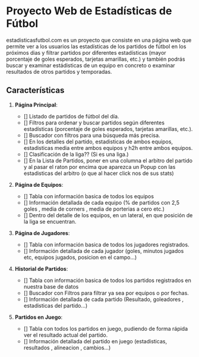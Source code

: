 # Proyecto Web de Estadísticas de Fútbol

estadisticasfutbol.com es un proyecto que consiste en una página web que permite ver a los usuarios las estadísticas de los partidos de fútbol en los próximos dias y filtrar partidos por diferentes estadísticas (mayor porcentaje de goles esperados, tarjetas amarillas, etc.) y también podrás buscar y examinar estádisticas de un equipo en concreto o examinar resultados de otros partidos y temporadas.

## Características

1. **Página Principal**:

   - [] Listado de partidos de fútbol del día.
   - [] Filtros para ordenar y buscar partidos según diferentes estadísticas (porcentaje de goles esperados, tarjetas amarillas, etc.).
   - [] Buscador con filtros para una búsqueda más precisa.
   - [] En los detalles del partido, estadisticas de ambos equipos, estadisticas media entre ambos equipos y h2h entre ambos equipos.
   - [] Clasificación de la liga?? (Si es una liga.)
   - [] En la Lista de Partidos, poner en una columna el arbitro del partido y al pasar el raton por encima que aparezca un Popup con las estadisticas del arbitro (o que al hacer click nos de sus stats)

2. **Página de Equipos**:

   - [] Tabla con información basica de todos los equipos
   - [] Información detallada de cada equipo (% de partidos con 2,5 goles , media de corners , media de porterias a cero etc.)
   - [] Dentro del detalle de los equipos, en un lateral, en que posición de la liga se encuentran.

3. **Página de Jugadores**:

   - [] Tabla con información basica de todos los jugadores registrados.
   - [] Información detallada de cada jugador (goles, minutos jugados etc, equipos jugados, posicion en el campo...)

4. **Historial de Partidos**:

   - [] Tabla con información basica de todos los partidos registrados en nuestra base de datos
   - [] Buscador con Filtros para filtrar ya sea por equipos o por fechas.
   - [] Información detallada de cada partido (Resultado, goleadores , estadisticas del partido...)

5. **Partidos en Juego**:

   - [] Tabla con todos los partidos en juego, pudiendo de forma rápida ver el resultado actual del partido.
   - [] Información detallada del partido en juego (estadisticas, resultados , alineacion , cambios...)
